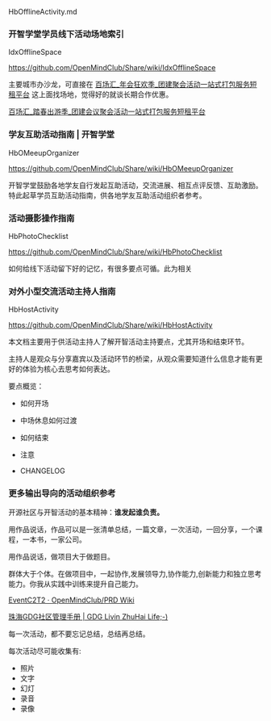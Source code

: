 HbOfflineActivity.md


### 开智学堂学员线下活动场地索引
IdxOfflineSpace

https://github.com/OpenMindClub/Share/wiki/IdxOfflineSpace

主要城市办沙龙，可直接在 [百场汇_年会狂欢季_团建聚会活动一站式打包服务短租平台](http://www.baichanghui.com/) 这上面找场地，觉得好的就谈长期合作优惠。

[百场汇_踏春出游季_团建会议聚会活动一站式打包服务短租平台](http://www.baichanghui.com/)


### 学友互助活动指南 | 开智学堂

HbOMeeupOrganizer

https://github.com/OpenMindClub/Share/wiki/HbOMeeupOrganizer


开智学堂鼓励各地学友自行发起互助活动，交流进展、相互点评反馈、互助激励。特此起草学员互助活动指南，供各地学友互助活动组织者参考。

### 活动摄影操作指南
HbPhotoChecklist

https://github.com/OpenMindClub/Share/wiki/HbPhotoChecklist

如何给线下活动留下好的记忆，有很多要点可循。此为相关

### 对外小型交流活动主持人指南
HbHostActivity

https://github.com/OpenMindClub/Share/wiki/HbHostActivity

本文档主要用于供活动主持人了解开智活动主持要点，尤其开场和结束环节。

主持人是观众与分享嘉宾以及活动环节的桥梁，从观众需要知道什么信息才能有更好的体验为核心去思考如何表达。

要点概览：

* 如何开场

* 中场休息如何过渡

* 如何结束

* 注意

* CHANGELOG


### 更多输出导向的活动组织参考

开源社区与开智活动的基本精神：**谁发起谁负责。**

用作品说话，作品可以是一张清单总结，一篇文章，一次活动，一回分享，一个课程，一本书，一家公司。

用作品说话，做项目大于做题目。

群体大于个体。在做项目中，一起协作,发展领导力,协作能力,创新能力和独立思考能力。你我从实践中训练来提升自己能力。

[EventC2T2 · OpenMindClub/PRD Wiki](https://github.com/OpenMindClub/PRD/wiki/EventC2T2)


[珠海GDG社区管理手册 | GDG Livin ZhuHai Life;-)](http://blog.zhgdg.org/2013-04/zhgdg-org-manual/)


每一次活动，都不要忘记总结，总结再总结。

每次活动尽可能收集有:

* 照片
* 文字
* 幻灯
* 录音
* 录像

